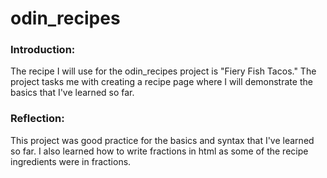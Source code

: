 # odin_recipes
### Introduction:
The recipe I will use for the odin_recipes project is "Fiery Fish Tacos." The project tasks me with
creating a recipe page where I will demonstrate the basics that I've learned so far.
### Reflection:
This project was good practice for the basics and syntax that I've learned so far. I also learned how to
write fractions in html as some of the recipe ingredients were in fractions.